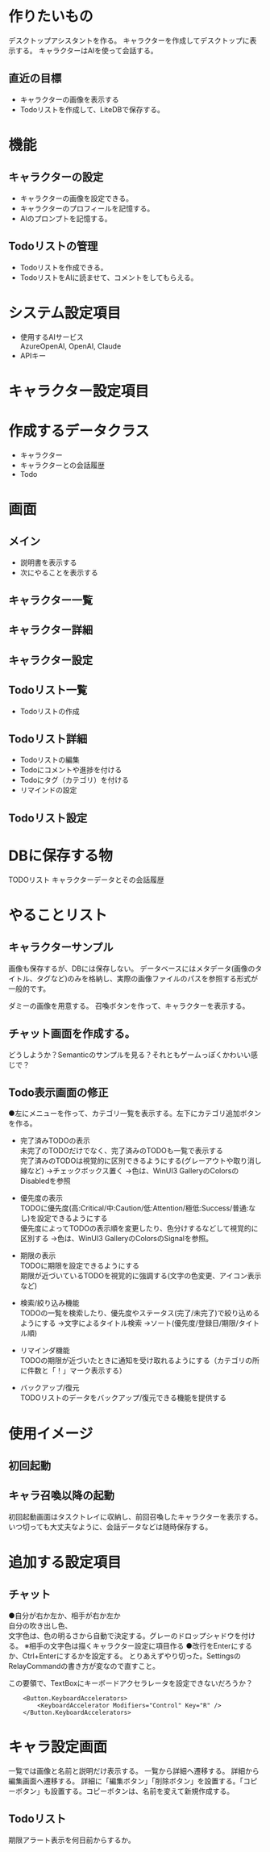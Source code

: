 ﻿# 作りたいもの
デスクトップアシスタントを作る。
キャラクターを作成してデスクトップに表示する。
キャラクターはAIを使って会話する。

## 直近の目標
- キャラクターの画像を表示する
- Todoリストを作成して、LiteDBで保存する。

# 機能
## キャラクターの設定
- キャラクターの画像を設定できる。
- キャラクターのプロフィールを記憶する。
- AIのプロンプトを記憶する。

## Todoリストの管理
- Todoリストを作成できる。
- TodoリストをAIに読ませて、コメントをしてもらえる。

# システム設定項目
- 使用するAIサービス  
AzureOpenAI, OpenAI, Claude
- APIキー

# キャラクター設定項目

# 作成するデータクラス
- キャラクター
- キャラクターとの会話履歴
- Todo

# 画面
## メイン
- 説明書を表示する
- 次にやることを表示する
## キャラクター一覧
## キャラクター詳細
## キャラクター設定
## Todoリスト一覧
- Todoリストの作成
## Todoリスト詳細
- Todoリストの編集
- Todoにコメントや進捗を付ける
- Todoにタグ（カテゴリ）を付ける
- リマインドの設定
## Todoリスト設定


# DBに保存する物
TODOリスト
キャラクターデータとその会話履歴


# やることリスト

## キャラクターサンプル
画像も保存するが、DBには保存しない。
データベースにはメタデータ(画像のタイトル、タグなど)のみを格納し、実際の画像ファイルのパスを参照する形式が一般的です。

ダミーの画像を用意する。
召喚ボタンを作って、キャラクターを表示する。

## チャット画面を作成する。
どうしようか？Semanticのサンプルを見る？それともゲームっぽくかわいい感じで？

## Todo表示画面の修正
●左にメニューを作って、カテゴリ一覧を表示する。左下にカテゴリ追加ボタンを作る。

- 完了済みTODOの表示  
未完了のTODOだけでなく、完了済みのTODOも一覧で表示する  
完了済みのTODOは視覚的に区別できるようにする(グレーアウトや取り消し線など)
→チェックボックス置く
→色は、WinUI3 GalleryのColorsのDisabledを参照

- 優先度の表示  
TODOに優先度(高:Critical/中:Caution/低:Attention/極低:Success/普通:なし)を設定できるようにする  
優先度によってTODOの表示順を変更したり、色分けするなどして視覚的に区別する
→色は、WinUI3 GalleryのColorsのSignalを参照。

- 期限の表示  
TODOに期限を設定できるようにする  
期限が近づいているTODOを視覚的に強調する(文字の色変更、アイコン表示など)

- 検索/絞り込み機能  
TODOの一覧を検索したり、優先度やステータス(完了/未完了)で絞り込めるようにする
→文字によるタイトル検索
→ソート(優先度/登録日/期限/タイトル順)

- リマインダ機能  
TODOの期限が近づいたときに通知を受け取れるようにする（カテゴリの所に件数と「！」マーク表示する）
- バックアップ/復元  
TODOリストのデータをバックアップ/復元できる機能を提供する

# 使用イメージ
## 初回起動
## キャラ召喚以降の起動
初回起動画面はタスクトレイに収納し、前回召喚したキャラクターを表示する。
いつ切っても大丈夫なように、会話データなどは随時保存する。

# 追加する設定項目
## チャット
●自分が右か左か、相手が右か左か  
自分の吹き出し色、  
文字色は、色の明るさから自動で決定する。グレーのドロップシャドウを付ける。
※相手の文字色は描くキャラクター設定に項目作る
●改行をEnterにするか、Ctrl+Enterにするかを設定する。
とりあえずやり切った。SettingsのRelayCommandの書き方が変なので直すこと。

この要領で、TextBoxにキーボードアクセラレータを設定できないだろうか？
```
	<Button.KeyboardAccelerators>
		<KeyboardAccelerator Modifiers="Control" Key="R" />
	</Button.KeyboardAccelerators>
```


# キャラ設定画面
一覧では画像と名前と説明だけ表示する。
一覧から詳細へ遷移する。
詳細から編集画面へ遷移する。
詳細に「編集ボタン」「削除ボタン」を設置する。「コピーボタン」も設置する。コピーボタンは、名前を変えて新規作成する。

## Todoリスト
期限アラート表示を何日前からするか。 

